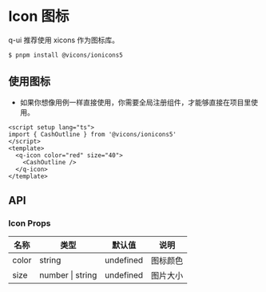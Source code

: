 # Icon 图标

q-ui 推荐使用 xicons 作为图标库。

```
$ pnpm install @vicons/ionicons5
```

## 使用图标

- 如果你想像用例一样直接使用，你需要全局注册组件，才能够直接在项目里使用。

<script setup lang="ts">
import { CashOutline,AddCircle } from '@vicons/ionicons5'
</script>
  <q-icon color="red" :size="20">
    <AddCircle></AddCircle>
  </q-icon>
<q-icon color="red" :size="40">
  <CashOutline/>
</q-icon>

<q-icon color="green" :size="40">
  <CashOutline/>
</q-icon>
<q-icon color="blue" size="40">
  <CashOutline/>
</q-icon>
<div>

<q-icon color="red" size="60">
  <CashOutline/>
</q-icon>

<q-icon color="green" size="60">
  <CashOutline/>
</q-icon>

<q-icon color="blue" size="60">
  <CashOutline/>
</q-icon>
</div>

```vue
<script setup lang="ts">
import { CashOutline } from '@vicons/ionicons5'
</script>
<template>
  <q-icon color="red" size="40">
    <CashOutline />
  </q-icon>
</template>
```

## API

### Icon Props

| 名称  | 类型             | 默认值    | 说明     |
| ----- | ---------------- | --------- | -------- |
| color | string           | undefined | 图标颜色 |
| size  | number \| string | undefined | 图片大小 |
